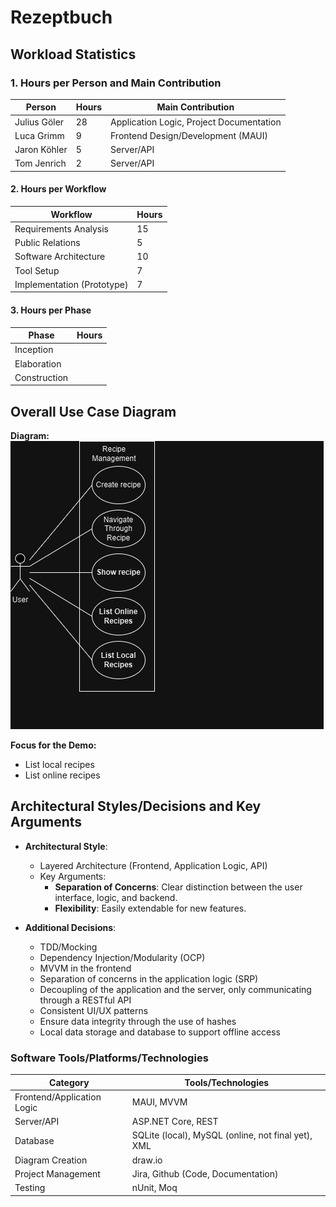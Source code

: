 # Rezeptbuch

## Workload Statistics

### 1. Hours per Person and Main Contribution
| Person               | Hours     | Main Contribution                        |
|----------------------|-----------|------------------------------------------|
| Julius Göler         | 28        | Application Logic, Project Documentation |
| Luca Grimm           | 9         | Frontend Design/Development (MAUI)       |
| Jaron Köhler         | 5         | Server/API                               |
| Tom Jenrich          | 2         | Server/API                               |

#### 2. Hours per Workflow
| Workflow                    | Hours     |
|-----------------------------|-----------|
| Requirements Analysis       | 15        |
| Public Relations            | 5         |
| Software Architecture       | 10        |
| Tool Setup                  | 7         |
| Implementation (Prototype)  | 7         |

#### 3. Hours per Phase
| Phase               | Hours |
|---------------------|-------|
| Inception           |       |
| Elaboration         |       |
| Construction        |       |



## Overall Use Case Diagram

**Diagram:**  
![Overall Use Case Diagram](https://github.com/GermanJesus-lul/Rezeptbuch/blob/main/docs/UseCaseDiagram.png)

**Focus for the Demo:**  
- List local recipes
- List online recipes


## **Architectural Styles/Decisions and Key Arguments**

- **Architectural Style**:
  - Layered Architecture (Frontend, Application Logic, API)
  - Key Arguments:
    - **Separation of Concerns**: Clear distinction between the user interface, logic, and backend.
    - **Flexibility**: Easily extendable for new features.

- **Additional Decisions**:
  - TDD/Mocking
  - Dependency Injection/Modularity (OCP)
  - MVVM in the frontend
  - Separation of concerns in the application logic (SRP)
  - Decoupling of the application and the server, only communicating through a RESTful API
  - Consistent UI/UX patterns
  - Ensure data integrity through the use of hashes
  - Local data storage and database to support offline access

### **Software Tools/Platforms/Technologies**

| Category                   | Tools/Technologies      |
|----------------------------|-----------------------------|
| Frontend/Application Logic | MAUI, MVVM                  |
| Server/API                 | ASP.NET Core, REST          |
| Database                   | SQLite (local), MySQL (online, not final yet), XML |
| Diagram Creation           | draw.io                     |
| Project Management         | Jira, Github (Code, Documentation) |
| Testing                    | nUnit, Moq                  |
